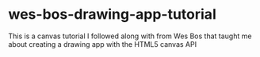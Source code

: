 # wes-bos-drawing-app-tutorial
This is a canvas tutorial I followed along with from Wes Bos that taught me about creating a drawing app with the HTML5 canvas API
